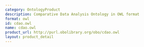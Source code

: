 ```yaml
---
category: OntologyProduct
description: Comparative Data Analysis Ontology in OWL format
format: owl
id: cdao.owl
name: cdao.owl
product_url: http://purl.obolibrary.org/obo/cdao.owl
layout: product_detail
---
```

